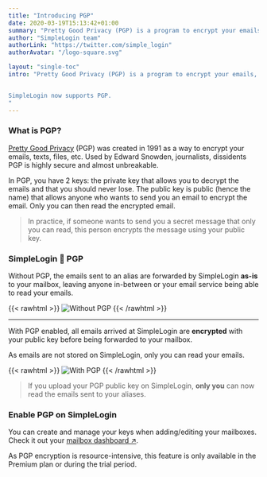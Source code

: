 ```yaml
---
title: "Introducing PGP"
date: 2020-03-19T15:13:42+01:00
summary: "Pretty Good Privacy (PGP) is a program to encrypt your emails, texts, files, etc. As emails on Gmail, Yahoo, Outlook and other popular email services are stored in **cleartext**, PGP can be a solution to keep your emails from being read & analyzed by these big techs."
author: "SimpleLogin team"
authorLink: "https://twitter.com/simple_login"
authorAvatar: "/logo-square.svg"

layout: "single-toc"
intro: "Pretty Good Privacy (PGP) is a program to encrypt your emails, texts, files, etc. As emails on Gmail, Yahoo, Outlook and other popular email services are stored in cleartext, PGP can be a solution to keep your emails from being read & analyzed by these big techs.


SimpleLogin now supports PGP.
"
---
```


### What is PGP?

[Pretty Good Privacy](https://en.wikipedia.org/wiki/Pretty_Good_Privacy) (PGP) was created in 1991 as a way to encrypt your emails, texts, files, etc. Used by Edward Snowden, journalists, dissidents PGP is highly secure and almost unbreakable.

In PGP, you have 2 keys: the private key that allows you to decrypt the emails and that you should never lose. The public key is public (hence the name) that allows anyone who wants to send you an email to encrypt the email. Only you can then read the encrypted email.

> In practice, if someone wants to send you a secret message that only you can read, this person encrypts the message using your public key.

### SimpleLogin 💌 PGP
Without PGP, the emails sent to an alias are forwarded by SimpleLogin **as-is** to your mailbox, leaving anyone in-between or your email service being able to read your emails.

{{< rawhtml >}}
<img src="/blog/without-pgp.png" class="w-100 my-3" style="max-width: 800px" alt="Without PGP">
{{< /rawhtml >}}

---

With PGP enabled, all emails arrived at SimpleLogin are **encrypted** with your public key before being forwarded to your mailbox.

As emails are not stored on SimpleLogin, only you can read your emails.

{{< rawhtml >}}
<img src="/blog/with-pgp.png" class="w-100 my-3" style="max-width: 800px" alt="With PGP">
{{< /rawhtml >}}


> If you upload your PGP public key on SimpleLogin, **only you** can now read the emails sent to your aliases.

### Enable PGP on SimpleLogin

You can create and manage your keys when adding/editing your mailboxes. Check it out your [mailbox dashboard ↗](https://app.simplelogin.io/dashboard/mailbox).

As PGP encryption is resource-intensive, this feature is only available in the Premium plan or during the trial period.

